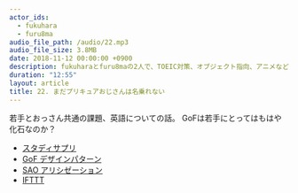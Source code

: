 ```yaml
---
actor_ids:
  - fukuhara
  - furu8ma
audio_file_path: /audio/22.mp3
audio_file_size: 3.8MB
date: 2018-11-12 00:00:00 +0900
description: fukuharaとfuru8maの2人で、TOEIC対策、オブジェクト指向、アニメなどについて語りました。
duration: "12:55"
layout: article
title: 22. まだプリキュアおじさんは名乗れない
---
```


若手とおっさん共通の課題、英語についての話。
GoFは若手にとってはもはや化石なのか？


- [スタディサプリ](https://studysapuri.jp/)
- [GoF デザインパターン](http://www.techscore.com/tech/DesignPattern/index.html/)
- [SAO アリシゼーション](https://sao-alicization.net/)
- [IFTTT](https://ifttt.com/)





